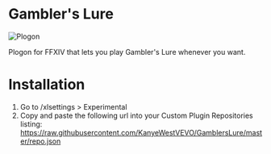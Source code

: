 # Gambler's Lure

![Plogon](https://i.imgur.com/2O6dLbW.png)

Plogon for FFXIV that lets you play Gambler's Lure whenever you want.

# Installation

1) Go to /xlsettings > Experimental
2) Copy and paste the following url into your Custom Plugin Repositories listing: https://raw.githubusercontent.com/KanyeWestVEVO/GamblersLure/master/repo.json